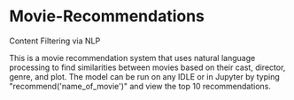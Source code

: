 # Movie-Recommendations
Content Filtering via NLP

This is a movie recommendation system that uses natural language processing to find similarities between movies based on their cast, director, genre, and plot. 
The model can be run on any IDLE or in Jupyter by typing "recommend('name_of_movie')" and view the top 10 recommendations. 
